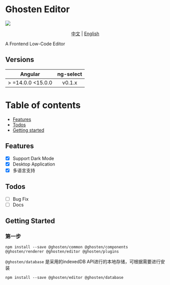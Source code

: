 # Ghosten Editor

![](https://user-images.githubusercontent.com/121630113/210217065-c9d29044-2322-4605-915e-6c7dea42dbf6.jpg)
<div align="center">

[中文]() |
[English]()

</div>


A Frontend Low-Code Editor

## Versions

| Angular           | ng-select |
|-------------------|:---------:|
| > =14.0.0 <15.0.0 |  v0.1.x   |

Table of contents
=================

* [Features](#features)
* [Todos](#Todos)
* [Getting started](#getting-started)

## Features

- [x] Support Dark Mode
- [x] Desktop Application
- [x] 多语言支持

## Todos

- [ ] Bug Fix
- [ ] Docs

## Getting Started

### 第一步

```shell
npm install --save @ghosten/common @ghosten/components @ghosten/renderer @ghosten/editor @ghosten/plugins
```

`@ghosten/database` 是采用的indexedDB API进行的本地存储，可根据需要进行安装

```shell
npm install --save @ghosten/editor @ghosten/database
```
